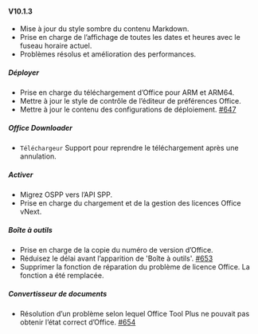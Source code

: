 #### V10.1.3

- Mise à jour du style sombre du contenu Markdown.
- Prise en charge de l’affichage de toutes les dates et heures avec le fuseau horaire actuel.
- Problèmes résolus et amélioration des performances.

##### Déployer

- Prise en charge du téléchargement d’Office pour ARM et ARM64.
- Mettre à jour le style de contrôle de l’éditeur de préférences Office.
- Mettre à jour le contenu des configurations de déploiement. [#647](https://github.com/YerongAI/Office-Tool/issues/647)

##### Office Downloader

- `Téléchargeur` Support pour reprendre le téléchargement après une annulation.

##### Activer

- Migrez OSPP vers l’API SPP.
- Prise en charge du chargement et de la gestion des licences Office vNext.

##### Boîte à outils

- Prise en charge de la copie du numéro de version d’Office.
- Réduisez le délai avant l’apparition de 'Boîte à outils'. [#653](https://github.com/YerongAI/Office-Tool/issues/653)
- Supprimer la fonction de réparation du problème de licence Office. La fonction a été remplacée.

##### Convertisseur de documents

- Résolution d’un problème selon lequel Office Tool Plus ne pouvait pas obtenir l’état correct d’Office. [#654](https://github.com/YerongAI/Office-Tool/issues/654)
